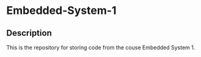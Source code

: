 # Embedded-System-1
## Description
This is the repository for storing code from the couse Embedded System 1.
